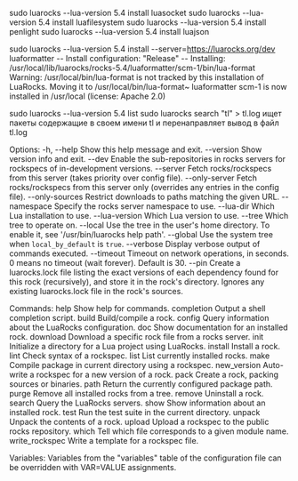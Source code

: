 
sudo luarocks --lua-version 5.4 install luasocket
sudo luarocks --lua-version 5.4 install luafilesystem
sudo luarocks --lua-version 5.4 install penlight
sudo luarocks --lua-version 5.4 install luajson

sudo luarocks --lua-version 5.4 install  --server=https://luarocks.org/dev luaformatter
    -- Install configuration: "Release"
    -- Installing: /usr/local/lib/luarocks/rocks-5.4/luaformatter/scm-1/bin/lua-format
    Warning: /usr/local/bin/lua-format is not tracked by this installation of LuaRocks. Moving it to /usr/local/bin/lua-format~
    luaformatter scm-1 is now installed in /usr/local (license: Apache 2.0)



sudo luarocks --lua-version 5.4 list
sudo luarocks search "tl" > tl.log  ищет пакеты содержащие в своем имени tl и перенаправляет вывод в файл tl.log


Options:
   -h, --help            Show this help message and exit.
   --version             Show version info and exit.
   --dev                 Enable the sub-repositories in rocks servers for
                         rockspecs of in-development versions.
   --server <server>     Fetch rocks/rockspecs from this server (takes priority
                         over config file).
   --only-server <server>
                         Fetch rocks/rockspecs from this server only (overrides
                         any entries in the config file).
   --only-sources <url>  Restrict downloads to paths matching the given URL.
   --namespace <namespace>
                         Specify the rocks server namespace to use.
   --lua-dir <prefix>    Which Lua installation to use.
   --lua-version <ver>   Which Lua version to use.
   --tree <tree>         Which tree to operate on.
   --local               Use the tree in the user's home directory.
                         To enable it, see '/usr/bin/luarocks help path'.
   --global              Use the system tree when `local_by_default` is `true`.
   --verbose             Display verbose output of commands executed.
   --timeout <seconds>   Timeout on network operations, in seconds.
                         0 means no timeout (wait forever). Default is 30.
   --pin                 Create a luarocks.lock file listing the exact versions
                         of each dependency found for this rock (recursively),
                         and store it in the rock's directory. Ignores any
                         existing luarocks.lock file in the rock's sources.

Commands:
   help                  Show help for commands.
   completion            Output a shell completion script.
   build                 Build/compile a rock.
   config                Query information about the LuaRocks configuration.
   doc                   Show documentation for an installed rock.
   download              Download a specific rock file from a rocks server.
   init                  Initialize a directory for a Lua project using
                         LuaRocks.
   install               Install a rock.
   lint                  Check syntax of a rockspec.
   list                  List currently installed rocks.
   make                  Compile package in current directory using a rockspec.
   new_version           Auto-write a rockspec for a new version of a rock.
   pack                  Create a rock, packing sources or binaries.
   path                  Return the currently configured package path.
   purge                 Remove all installed rocks from a tree.
   remove                Uninstall a rock.
   search                Query the LuaRocks servers.
   show                  Show information about an installed rock.
   test                  Run the test suite in the current directory.
   unpack                Unpack the contents of a rock.
   upload                Upload a rockspec to the public rocks repository.
   which                 Tell which file corresponds to a given module name.
   write_rockspec        Write a template for a rockspec file.

Variables:
   Variables from the "variables" table of the configuration file can be
   overridden with VAR=VALUE assignments.
